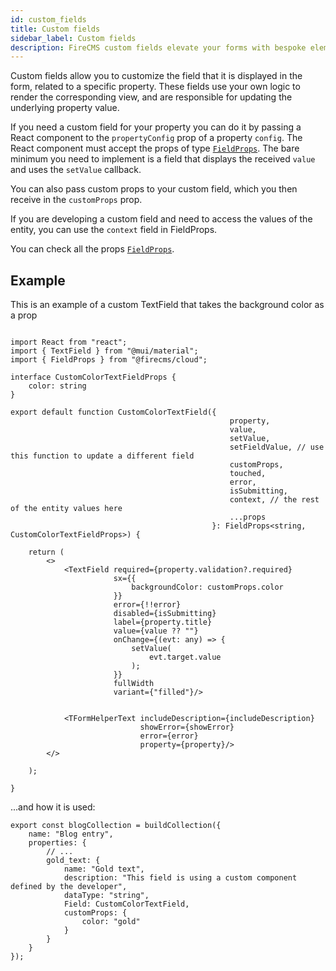 ```yaml
---
id: custom_fields
title: Custom fields
sidebar_label: Custom fields
description: FireCMS custom fields elevate your forms with bespoke elements tailored precisely to your needs. By incorporating a React component into a property's `propertyConfig`, you gain full control over the field's rendering and logic. Minimum requirements include displaying `value` and employing `setValue` to update the property. Conveniently, custom props can be defined and received within your field component, and for more complex scenarios, the `context` within FieldProps provides access to the entity's full values. The example illustrates a custom TextField influenced by a background color prop, showcasing the flexibility and creativity allowed by custom fields. These personalized inputs are integral for crafting a content management system that aligns perfectly with your unique project requirements.
---
```


Custom fields allow you to customize the field that it is displayed in the 
form, related to a specific property. These fields use your own logic to 
render the corresponding view, and are responsible for updating the underlying
property value.

If you need a custom field for your property you can do it by passing a React
component to the `propertyConfig` prop of a property `config`. The React component must
accept the props of type [`FieldProps`](../api/interfaces/FieldProps).
The bare minimum you need to implement
is a field that displays the received `value` and uses the `setValue` callback.

You can also pass custom props to your custom field, which you then receive in
the `customProps` prop.

If you are developing a custom field and need to access the values of the
entity, you can use the `context` field in FieldProps.

You can check all the props [`FieldProps`](../api/interfaces/FieldProps).


## Example

This is an example of a custom TextField that takes the background color as a prop

```tsx

import React from "react";
import { TextField } from "@mui/material";
import { FieldProps } from "@firecms/cloud";

interface CustomColorTextFieldProps {
    color: string
}

export default function CustomColorTextField({
                                                 property,
                                                 value,
                                                 setValue,
                                                 setFieldValue, // use this function to update a different field
                                                 customProps,
                                                 touched,
                                                 error,
                                                 isSubmitting,
                                                 context, // the rest of the entity values here
                                                 ...props
                                             }: FieldProps<string, CustomColorTextFieldProps>) {

    return (
        <>
            <TextField required={property.validation?.required}
                       sx={{
                           backgroundColor: customProps.color
                       }}
                       error={!!error}
                       disabled={isSubmitting}
                       label={property.title}
                       value={value ?? ""}
                       onChange={(evt: any) => {
                           setValue(
                               evt.target.value
                           );
                       }}
                       fullWidth
                       variant={"filled"}/>


            <TFormHelperText includeDescription={includeDescription}
                             showError={showError}
                             error={error}
                             property={property}/>
        </>

    );

}
```

...and how it is used:
```tsx
export const blogCollection = buildCollection({
    name: "Blog entry",
    properties: {
        // ...
        gold_text: {
            name: "Gold text",
            description: "This field is using a custom component defined by the developer",
            dataType: "string",
            Field: CustomColorTextField,
            customProps: {
                color: "gold"
            }
        }
    }
});
```

